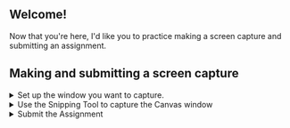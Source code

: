 ## Welcome!

Now that you're here, I'd like you to practice making a screen capture and submitting an assignment.

## Making and submitting a screen capture

<details>
  <summary markdown="span">Set up the window you want to capture.</summary>

  1. For this assignment all you need to do in have this assignment visible in Canvas.
  
</details>

<details>
  <summary markdown="span">Use the Snipping Tool to capture the Canvas window</summary>

  1. Click on the Windows icon on in the bottom right corner of your screen.
  1. Start typing the name of the command you want to find, in this case Snipping Tool.
  1. When it appears, hit enter to launch the command.
  1. In Snipping Tool's mode drop down, select Window Snip.
  1. Click in the window you want to capture - a new window will appear with your capture.
  1. Choose File > Save As... (or type Control-S) and select a location to save the file in. Make sure that you are saving the file as a PNG (Portable Network Graphic file).

</details>

<details>
  <summary markdown="span">Submit the Assignment</summary>

  Return to Canvas, then:
  
  1. Click on the blue Submit Assignment button in the upper right hand corner of the Canvas window.
  1. In the File Upload tab that appears, click on the Choose File button.
  1. Navigate to the location where you saved your screen capture, then select the screen capture.
  1. Click on the blue Submit Assignment button at the bottom of the upload tab.
  1. Verify that Canvas now sees the assignment as submitted.

</details>
